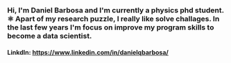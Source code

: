 ### Hi, I'm Daniel Barbosa and I'm currently a physics phd student. :atom_symbol: Apart of my research puzzle, I really like solve challages. In the last few years I'm focus on improve my program skills to become a data scientist.

#### LinkdIn: https://www.linkedin.com/in/danielqbarbosa/

